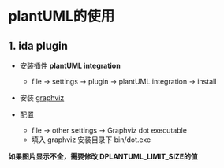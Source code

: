 # plantUML的使用



## 1. ida plugin

- 安装插件 **plantUML integration**
  - file -> settings -> plugin -> plantUML integration -> install

- 安装  [graphviz](https://www.graphviz.org/download/)
- 配置 
  - file -> other settings -> Graphviz dot executable
  - 填入 graphviz 安装目录下 bin/dot.exe

**如果图片显示不全，需要修改 DPLANTUML_LIMIT_SIZE的值**